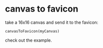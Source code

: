canvas to favicon
=================

take a 16x16 canvas and send it to the favicon:

    canvasToFavicon(myCanvas)

check out the example.
